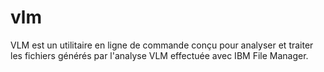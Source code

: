 # vlm
VLM est un utilitaire en ligne de commande conçu pour analyser et traiter les fichiers générés par l'analyse VLM effectuée avec IBM File Manager.

